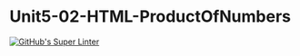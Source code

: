 # Unit5-02-HTML-ProductOfNumbers
[![GitHub's Super Linter](https://github.com/ICS2O-EmmaJ/Unit5-02-HTML-ProductOfNumbers/workflows/GitHub's%20Super%20Linter/badge.svg)](https://github.com/ICS2O-EmmaJ/Unit5-02-HTML-ProductOfNumbers/actions)